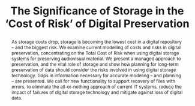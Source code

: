 ---
abstract: As storage costs drop, storage is becoming the lowest cost in a digital
  repository – and the biggest risk. We examine current modelling of costs and risks
  in digital preservation, concentrating on the Total Cost of Risk when using digital
  storage systems for preserving audiovisual material. We present a managed approach
  to preservation, and the vital role of storage and show how planning for long-term
  preservation of data should consider the risks involved in using digital storage
  technology. Gaps in information necessary for accurate modeling – and planning –
  are presented. We call for new functionality to support recovery of files with errors,
  to eliminate the all-or-nothing approach of current IT systems, reduce the impact
  of failures of digital storage technology and mitigate against loss of digital data.
creators:
- Richard Wright
- Ant Miller
- Matthew Addis
date: null
document_url: https://services.phaidra.univie.ac.at/api/object/o:294140/download
grand_parent: iPRES
institutions: []
keywords:
- london
landing_page_url: https://phaidra.univie.ac.at/o:294140
language: eng
layout: publication
license: CC BY-SA 3.0 AT
notes_url: null
parent: iPRES 2008
publication_type: paper
size: 123868
slides_url: null
source_name: iPRES
stream_url: null
title: The Significance of Storage in the ‘Cost of Risk’ of Digital Preservation
year: 2008
---